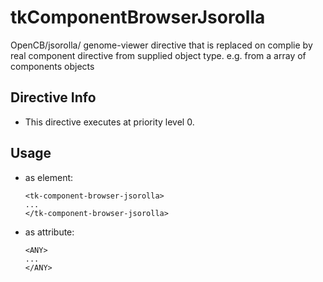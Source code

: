 



# tkComponentBrowserJsorolla








OpenCB/jsorolla/	genome-viewer directive that is replaced on complie
by real component directive from supplied object type.
e.g. from a array of components objects








## Directive Info


* This directive executes at priority level 0.


## Usage




* as element:
    ```
    <tk-component-browser-jsorolla>
    ...
    </tk-component-browser-jsorolla>
    ```
* as attribute:
    ```
    <ANY>
    ...
    </ANY>
    ```







